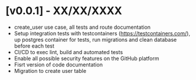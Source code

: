 # [v0.0.1] - XX/XX/XXXX

- create_user use case, all tests and route documentation
- Setup integration tests with testcontainers (https://testcontainers.com/), up postgres container for tests, run migrations and clean database before each test
- CI/CD to exec lint, build and automated tests
- Enable all possible security features on the GitHub platform
- Fisrt version of code documentation
- Migration to create user table
